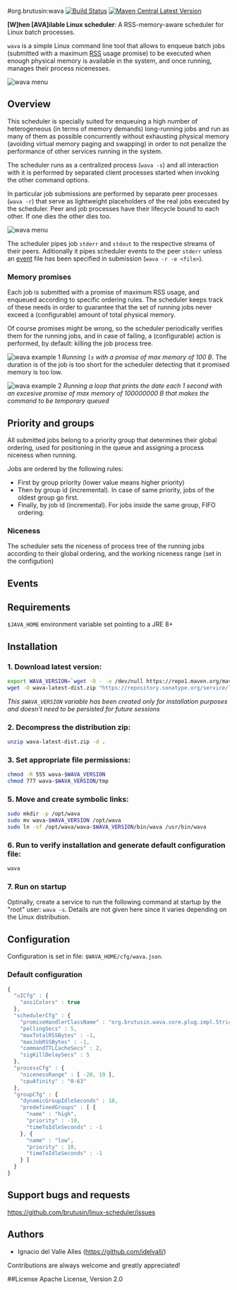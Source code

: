 #org.brutusin:wava [![Build Status](https://api.travis-ci.org/brutusin/wava.svg?branch=master)](https://travis-ci.org/brutusin/wava) [![Maven Central Latest Version](https://maven-badges.herokuapp.com/maven-central/org.brutusin/wava/badge.svg)](https://maven-badges.herokuapp.com/maven-central/org.brutusin/wava/)

**[W]hen [AVA]ilable Linux scheduler**: A RSS-memory-aware scheduler for Linux batch processes. 

`wava` is a simple Linux command line tool that allows to enqueue batch jobs (submitted with a maximum [RSS](https://en.wikipedia.org/wiki/Resident_set_size) usage promise) to be executed when enough physical memory is available in the system, and once running, manages their process nicenesses.

![wava menu](https://github.com/brutusin/wava/raw/master/img/wava-menu.gif)

## Overview

This scheduler is specially suited for enqueuing a high number of heterogeneous (in terms of memory demands) long-running jobs and run as many of them as possible concurrently without exhausting physical memory (avoiding virtual memory paging and swapping) in order to not penalize the performance of other services running in the system.

The scheduler runs as a centralized process (`wava -s`) and all interaction with it is performed by separated client processes started when invoking the other command options.  

In particular job submissions are performed by separate peer processes (`wava -r`) that serve as lightweight placeholders of the real jobs executed by the scheduler. Peer and job processes have their lifecycle bound to each other. If one dies the other dies too.

![wava menu](https://github.com/brutusin/wava/raw/master/img/process-diagram.png)

The scheduler pipes job `stderr` and `stdout` to the respective streams of their peers. Aditionally it pipes scheduler events to the peer `stderr` unless an [event](#events) file has been specified in submission (`wava -r -e <file>`).

### Memory promises
Each job is submitted with a promise of maximum RSS usage, and enqueued according to specific ordering rules. The scheduler keeps track of these needs in order to guarantee that the set of running jobs never exceed a (configurable) amount of total physical memory.

Of course promises might be wrong, so the scheduler periodically verifies them for the running jobs, and in case of failing, a (configurable) action is performed, by default: killing the job process tree.


![wava example 1](https://github.com/brutusin/wava/raw/master/img/wava-example1.gif)
*Running `ls` with a promise of max memory of 100 B*. The duration is of the job is too short for the scheduler detecting that it promised memory is too low. 

![wava example 2](https://github.com/brutusin/wava/raw/master/img/wava-example2.gif)
*Running a loop that prints the date each 1 second with an excesive promise of max memory of 100000000 B that makes the command to be  temporary queued*

## Priority and groups

All submitted jobs belong to a priority group that determines their global ordering, used for positioning in the queue and assigning a process niceness when running.

Jobs are ordered by the following rules:
- First by group priority (lower value means higher priority)
- Then by group id (incremental). In case of same priority, jobs of the oldest group go first.
- Finally, by job id (incremental). For jobs inside the same group, FIFO ordering.

### Niceness
The scheduler sets the niceness of process tree of the running jobs according to their global ordering, and the working niceness range (set in the configution)


## Events

## Requirements
`$JAVA_HOME` environment variable set pointing to a JRE 8+

## Installation
### 1. Download latest version:
```sh
export WAVA_VERSION=`wget -O - -o /dev/null https://repo1.maven.org/maven2/org/brutusin/wava/maven-metadata.xml | grep '<latest>' | grep -Eow '[0-9\.]*'`
wget -O wava-latest-dist.zip "https://repository.sonatype.org/service/local/artifact/maven/content?r=central-proxy&g=org.brutusin&a=wava&c=dist&e=zip&v=$WAVA_VERSION"
```
*This `$WAVA_VERSION` variable has been created only for installation purposes and doesn't need to be persisted for future sessions*
### 2. Decompress the distribution zip:
```sh
unzip wava-latest-dist.zip -d .
```
### 3. Set appropriate file permissions:
```sh
chmod -R 555 wava-$WAVA_VERSION
chmod 777 wava-$WAVA_VERSION/tmp
```

### 5. Move and create symbolic links:
```sh
sudo mkdir -p /opt/wava
sudo mv wava-$WAVA_VERSION /opt/wava
sudo ln -sf /opt/wava/wava-$WAVA_VERSION/bin/wava /usr/bin/wava
```

### 6. Run to verify installation and generate default configuration file:
```sh
wava
```

### 7. Run on startup
Optinally, create a service to run the following command at startup by the "root" user: `wava -s`. Details are not given here since it varies depending on the Linux distribution.

## Configuration
Configuration is set in file: `$WAVA_HOME/cfg/wava.json`.
### Default configuration

```javascript
{
  "uICfg" : {
    "ansiColors" : true
  },
  "schedulerCfg" : {
    "promiseHandlerClassName" : "org.brutusin.wava.core.plug.impl.StrictPromiseHandler",
    "pollingSecs" : 5,
    "maxTotalRSSBytes" : -1,
    "maxJobRSSBytes" : -1,
    "commandTTLCacheSecs" : 2,
    "sigKillDelaySecs" : 5
  },
  "processCfg" : {
    "nicenessRange" : [ -20, 19 ],
    "cpuAfinity" : "0-63"
  },
  "groupCfg" : {
    "dynamicGroupIdleSeconds" : 10,
    "predefinedGroups" : [ {
      "name" : "high",
      "priority" : -10,
      "timeToIdleSeconds" : -1
    }, {
      "name" : "low",
      "priority" : 10,
      "timeToIdleSeconds" : -1
    } ]
  }
}
```
## Support bugs and requests
https://github.com/brutusin/linux-scheduler/issues

## Authors

- Ignacio del Valle Alles (<https://github.com/idelvall/>)

Contributions are always welcome and greatly appreciated!

##License
Apache License, Version 2.0

